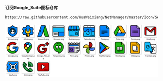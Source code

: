 **订阅Google_Suite图标仓库**
```
https://raw.githubusercontent.com/HuaWeixiang/NetManager/master/Icon/Semporia/Google_Suite/Google_Suite.json
```
<p align="center">
  <img src="https://raw.githubusercontent.com/HuaWeixiang/NetManager/master/Icon/Semporia/Google_Suite/Google_Suite.png" align="center">
  <br><br>
</p>
